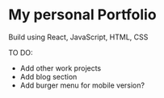 # My personal Portfolio

Build using React, JavaScript, HTML, CSS

TO DO:

- Add other work projects
- Add blog section
- Add burger menu for mobile version?
